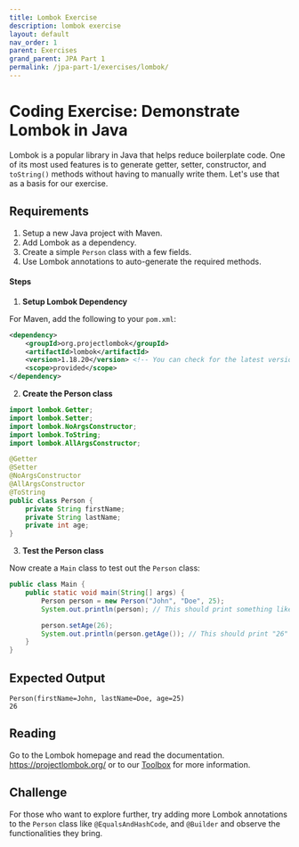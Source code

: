 ```yaml
---
title: Lombok Exercise
description: lombok exercise
layout: default
nav_order: 1
parent: Exercises
grand_parent: JPA Part 1
permalink: /jpa-part-1/exercises/lombok/
---
```


# Coding Exercise: Demonstrate Lombok in Java

Lombok is a popular library in Java that helps reduce boilerplate code. One of its most used features is
to generate getter, setter, constructor, and `toString()` methods without having to manually write them.
Let's use that as a basis for our exercise.

## Requirements

1. Setup a new Java project with Maven.
2. Add Lombok as a dependency.
3. Create a simple `Person` class with a few fields.
4. Use Lombok annotations to auto-generate the required methods.

#### Steps

1. **Setup Lombok Dependency**

For Maven, add the following to your `pom.xml`:

```xml
<dependency>
    <groupId>org.projectlombok</groupId>
    <artifactId>lombok</artifactId>
    <version>1.18.20</version> <!-- You can check for the latest version on Maven Central -->
    <scope>provided</scope>
</dependency>
```

2. **Create the Person class**

```java
import lombok.Getter;
import lombok.Setter;
import lombok.NoArgsConstructor;
import lombok.ToString;
import lombok.AllArgsConstructor;

@Getter
@Setter
@NoArgsConstructor
@AllArgsConstructor
@ToString
public class Person {
    private String firstName;
    private String lastName;
    private int age;
}
```

3. **Test the Person class**

Now create a `Main` class to test out the `Person` class:

```java
public class Main {
    public static void main(String[] args) {
        Person person = new Person("John", "Doe", 25);
        System.out.println(person); // This should print something like "Person(firstName=John, lastName=Doe, age=25)"

        person.setAge(26);
        System.out.println(person.getAge()); // This should print "26"
    }
}
```

## Expected Output

```
Person(firstName=John, lastName=Doe, age=25)
26
```

## Reading

Go to the Lombok homepage and read the documentation. <https://projectlombok.org/> or to
our [Toolbox](../../toolbox/java/deepdive/lombok.md) for more information.

## Challenge

For those who want to explore further, try adding more Lombok annotations to the `Person` class like `@EqualsAndHashCode`, and `@Builder` and observe the functionalities they bring.
